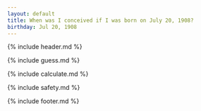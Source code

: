 ```yaml
---
layout: default
title: When was I conceived if I was born on July 20, 1908?
birthday: Jul 20, 1908
---
```


{% include header.md %}

{% include guess.md %}

{% include calculate.md %}

{% include safety.md %}

{% include footer.md %}



